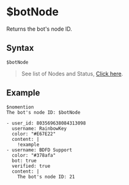 # $botNode
Returns the bot's node ID.

## Syntax
```
$botNode
```
> See list of Nodes and Status, [Click here](https://botdesignerdiscord.com/status).

## Example
```
$nomention
The bot's node ID: $botNode
```

```discord yaml
- user_id: 803569638084313098
  username: RainbowKey
  color: "#E67E22"
  content: |
    !example
- username: BDFD Support
  color: "#378afa"
  bot: true
  verified: true
  content: |
    The bot's node ID: 21
```
